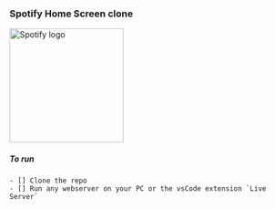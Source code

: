 ### Spotify Home Screen clone

<img src="https://storage.googleapis.com/pr-newsroom-wp/1/2018/11/Spotify_Logo_CMYK_Green.png" width="200" alt="Spotify logo" >

##### To run

    - [] Clone the repo
    - [] Run any webserver on your PC or the vsCode extension `Live Server`
